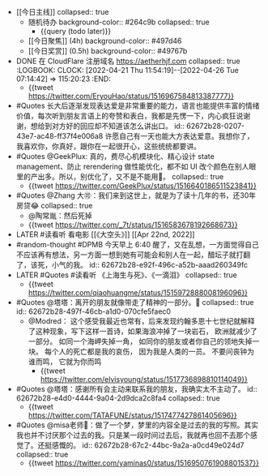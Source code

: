 - [[今日主线]]
  collapsed:: true
	- 随机待办
	  background-color:: #264c9b
	  collapsed:: true
		- {{query (todo later)}}
	- [[今日聚焦]] (4h)
	  background-color:: #497d46
	- [[今日奖赏]] (0.5h)
	  background-color:: #49767b
- DONE 在 CloudFlare 注册域名 https://aetherhjf.com
  collapsed:: true
  :LOGBOOK:
  CLOCK: [2022-04-21 Thu 11:54:19]--[2022-04-26 Tue 07:14:42] =>  115:20:23
  :END:
	- {{tweet https://twitter.com/EryouHao/status/1516967584813387777}}
- #Quotes 长大后逐渐发现表达爱是非常重要的能力，语言也能提供丰富的情绪价值，每次听到朋友言语上的夸赞和表白，我都是先愣一下，内心疯狂说谢谢，想给到对方好的回应却不知道该怎么讲出口。
  id:: 62672b28-0207-43e7-ac48-ff37f4e006a8
  许愿自己有一天也能大方表达爱意。我想你了，我喜欢你，你真好，跟你在一起很开心，这些统统都要讲。
- #Quotes @GeekPlux: 真的，费尽心机模块化、精心设计 state management、防止 rerendering 做性能优化，都不如 UI 改个颜色在别人眼里的产出多。所以，别优化了，又不是不能用🤔。
  collapsed:: true
	- {{tweet https://twitter.com/GeekPlux/status/1516640186511523841}}
- #Quotes @Zhang 大🉑：我们来到这世上，就是为了读十几年的书，还30年房贷😂
  collapsed:: true
	- @陶常胤：然后死掉
	- {{tweet https://twitter.com/_7t/status/1516583678192668673}}
- LATER #读看听 看电影 [[《大空头》]] [[Apr 22nd, 2022]]
- #random-thought #DPMB 今天早上 6:40 醒了，又在乱想，一方面觉得自己不应该再有想法，另一方面一想到她有可能会和别人在一起，醋坛子就打翻了，该死，小气的我。
  id:: 62672b28-e92f-496c-a52b-aaad260349fc
- LATER #Quotes #读看听 《上海生与死》、《一滴泪》
  collapsed:: true
	- {{tweet https://twitter.com/qiaohuangme/status/1515972888008196096}}
- #Quotes @塔塔：离开的朋友就像带走了精神的一部分。🙁
  collapsed:: true
  id:: 62672b28-497f-46cb-a1d0-070cfe5faec0
	- @Modred：
	  这个感受我最近也常有，后来发现约翰多恩十七世纪就解释了这种现象，写下这样一首诗，如果海浪冲掉了一块岩石， 欧洲就减少了一部分。 如同一个海岬失掉一角， 如同你的朋友或者你自己的领地失掉一块。 每个人的死亡都是我的哀伤， 因为我是人类的一员。 不要问丧钟为谁而鸣， 它就为你而鸣
		- {{tweet https://twitter.com/elvisyoung/status/1517736898810114049}}
- #Quotes @塔塔：感谢所有会主动来联系我的朋友，我确实太不主动了。
  id:: 62672b28-e4d0-4444-9a04-2d9dca2c8fa4
  collapsed:: true
	- {{tweet https://twitter.com/TATAFUNE/status/1517477427861405696}}
- #Quotes @misa老师🐑：做了一个梦，梦里的内容全是过去的我的写照。其实我也并不讨厌那个过去的我。只是某一段时间过去后，我就再也回不去那个感觉了。还挺感慨的。
  id:: 62672b28-67c2-44bc-9a2a-a0cd49e024d7
  collapsed:: true
	- {{tweet https://twitter.com/yaminas0/status/1516950761908801537}}